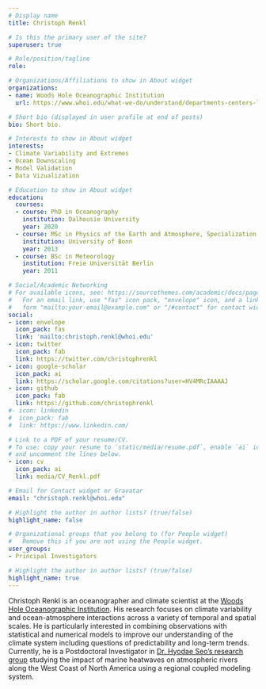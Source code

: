 ```yaml
---
# Display name
title: Christoph Renkl

# Is this the primary user of the site?
superuser: true

# Role/position/tagline
role:

# Organizations/Affiliations to show in About widget
organizations:
- name: Woods Hole Oceanographic Institution
  url: https://www.whoi.edu/what-we-do/understand/departments-centers-labs/po/

# Short bio (displayed in user profile at end of posts)
bio: Short bio.

# Interests to show in About widget
interests:
- Climate Variability and Extremes
- Ocean Downscaling
- Model Validation
- Data Vizualization

# Education to show in About widget
education:
  courses:
  - course: PhD in Oceanography
    institution: Dalhousie University
    year: 2020
  - course: MSc in Physics of the Earth and Atmosphere, Specialization in Meteorology
    institution: University of Bonn
    year: 2013
  - course: BSc in Meteorology
    institution: Freie Universität Berlin
    year: 2011

# Social/Academic Networking
# For available icons, see: https://sourcethemes.com/academic/docs/page-builder/#icons
#   For an email link, use "fas" icon pack, "envelope" icon, and a link in the
#   form "mailto:your-email@example.com" or "/#contact" for contact widget.
social:
- icon: envelope
  icon_pack: fas
  link: 'mailto:christoph.renkl@whoi.edu'
- icon: twitter
  icon_pack: fab
  link: https://twitter.com/christophrenkl
- icon: google-scholar
  icon_pack: ai
  link: https://scholar.google.com/citations?user=HV4MRcIAAAAJ
- icon: github
  icon_pack: fab
  link: https://github.com/christophrenkl
#- icon: linkedin
#  icon_pack: fab
#  link: https://www.linkedin.com/

# Link to a PDF of your resume/CV.
# To use: copy your resume to `static/media/resume.pdf`, enable `ai` icons in `params.toml`, 
# and uncomment the lines below.
- icon: cv
  icon_pack: ai
  link: media/CV_Renkl.pdf

# Email for Contact widget or Gravatar
email: "christoph.renkl@whoi.edu"

# Highlight the author in author lists? (true/false)
highlight_name: false

# Organizational groups that you belong to (for People widget)
#   Remove this if you are not using the People widget.
user_groups:
- Principal Investigators

# Highlight the author in author lists? (true/false)
highlight_name: true
---
```


Christoph Renkl is an oceanographer and climate scientist at the [Woods Hole Oceanographic Institution](https://www.whoi.edu/). His research focuses on climate variability and ocean-atmosphere interactions across a variety of temporal and spatial scales. He is particularly interested in combining observations with statistical and numerical models to improve our understanding of the climate system including questions of predictability and long-term trends. Currently, he is a Postdoctoral Investigator in [Dr. Hyodae Seo’s research group](https://hseo.whoi.edu/) studying the impact of marine heatwaves on atmospheric rivers along the West Coast of North America using a regional coupled modeling system.
